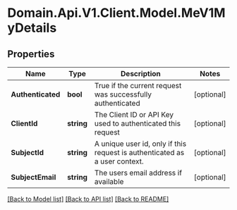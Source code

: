# Domain.Api.V1.Client.Model.MeV1MyDetails
## Properties

Name | Type | Description | Notes
------------ | ------------- | ------------- | -------------
**Authenticated** | **bool** | True if the current request was successfully authenticated | [optional] 
**ClientId** | **string** | The Client ID or API Key used to authenticated this request | [optional] 
**SubjectId** | **string** | A unique user id, only if this request is authenticated as a user context. | [optional] 
**SubjectEmail** | **string** | The users email address if available | [optional] 

[[Back to Model list]](../README.md#documentation-for-models) [[Back to API list]](../README.md#documentation-for-api-endpoints) [[Back to README]](../README.md)


